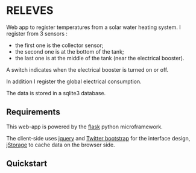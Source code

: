 RELEVES
=======

Web app to register temperatures from a solar water heating system.
I register from 3 sensors :

* the first one is the collector sensor;
* the second one is at the bottom of the tank;
* the last one is at the middle of the tank (near the electrical booster).

A switch indicates when the electrical booster is turned on or off.

In addition I register the global electrical consumption.

The data is stored in a sqlite3 database.

Requirements
------------

This web-app is powered by the [flask](http://flask.pocoo.org) python microframework.

The client-side uses [jquery](http://jquery.com) and [Twitter bootstrap](http://getbootstrap.com) for the interface design, 
[jStorage](http://www.jstorage.info/) to cache data on the browser side.

Quickstart
----------

